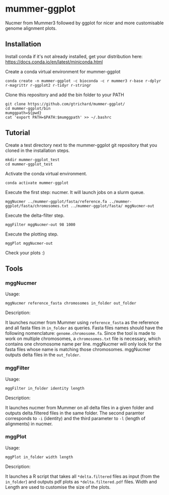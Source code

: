 # mummer-ggplot
Nucmer from Mummer3 followed by ggplot for nicer and more customisable genome alignment plots.

## Installation

Install conda if it's not already installed, get your distribution here: https://docs.conda.io/en/latest/miniconda.html

Create a conda virtual environment for mummer-ggplot

```
conda create -n mummer-ggplot -c bioconda -c r mummer3 r-base r-dplyr r-magrittr r-ggplot2 r-tidyr r-stringr
```

Clone this repository and add the bin folder to your PATH

```
git clone https://github.com/gtrichard/mummer-ggplot/
cd mummer-ggplot/bin
mumggpath=${pwd}
cat 'export PATH=$PATH:$mumggpath' >> ~/.bashrc
```


## Tutorial

Create a test directory next to the mummer-ggplot git repository that you cloned in the installation steps.

```
mkdir mummer-ggplot_test
cd mummer-ggplot_test
```

Activate the conda virtual environment.

```
conda activate mummer-ggplot
```

Execute the first step: nucmer. It will launch jobs on a slurm queue.

```
mggNucmer ../mummer-ggplot/fasta/reference.fa ../mummer-ggplot/fasta/chromosomes.txt ../mummer-ggplot/fasta/ mggNucmer-out
```

Execute the delta-filter step.

```
mggFilter mggNucmer-out 98 1000
```

Execute the plotting step.

```
mggPlot mggNucmer-out
```

Check your plots :)

## Tools

### mggNucmer

Usage:

```
mggNucmer reference_fasta chromosomes in_folder out_folder
```

Description:

It launches nucmer from Mummer using `reference_fasta` as the reference and all fasta files in `in_folder` as queries. Fasta files names should have the following nomenclature: `genome.chromosome.fa`. Since the tool is made to work on multiple chromosomes, a `chromosomes.txt` file is necessary, which contains one chromosome name per line. mggNucmer will only look for the fasta files whose name is matching those chromosomes. mggNucmer outputs delta files in the `out_folder`.

### mggFilter

Usage:

```
mggFilter in_folder identity length
```

Description:

It launches nucmer from Mummer on all delta files in a given folder and outputs delta.filtered files in the same folder. The second paramter corresponds to `-i` (identity) and the third parameter to `-l` (length of alignments) in nucmer.

### mggPlot

Usage:

```
mggPlot in_folder width length
```

Description:

It launches a R script that takes all `*delta.filtered` files as input (from the `in_folder`) and outputs pdf plots as `*delta.filtered.pdf` files. Width and Length are used to customise the size of the plots.
